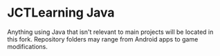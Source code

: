 # JCTLearning Java
Anything using Java that isn't relevant to main projects will be located in this fork.
Repository folders may range from Android apps to game modifications.
